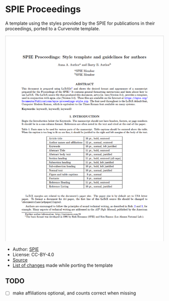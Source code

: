 # SPIE Proceedings

A template using the styles provided by the SPIE for publications in their proceedings, ported to a Curvenote template.

<img src="thumbnail.png" />

- Author: [SPIE](https://www.spie.org/)
- License: CC-BY-4.0
- [Source](https://spie.org/Documents/Publications/spie-proceedings-style.zip)
- [List of changes](PORT.md) made while porting the template

## TODO

- [ ] make affiliations optional, and counts correct when missing
